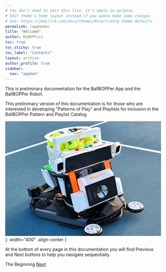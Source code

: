 ```yaml
---
# You don't need to edit this file, it's empty on purpose.
# Edit theme's home layout instead if you wanna make some changes
# See: https://jekyllrb.com/docs/themes/#overriding-theme-defaults
permalink: /appHome/
title: "Welcome"
author: RoBOPPics
toc: true
toc_sticky: true
toc_label: "Contents"
layout: archive
author_profile: true
sidebar:
  nav: "appman"
---
```


This is preliminary documentation for the BallBOPPer App and the BallBOPPer Robot. 

This prelinimary version of this documentation is for those who are interested in developing "Patterns of Play" and Playlists for inclusion in the BallBOPPer Pattern and Playlist Catalog.

![Catalog Image](/assets/images/BallBOPPerShotCropped002_500.jpg){: width="400" .align-center } 

At the bottom of every page in this documentation you will find Previous and Next buttons to help you navigate sequentially.  

  <nav class="pagination">
      <a  class="pagination--pager disabled">The Beginning</a>
      <a href="/BallBOPPer/appQuickstart/" class="pagination--pager" title="App Reference">Next</a> 
  </nav> 
 
